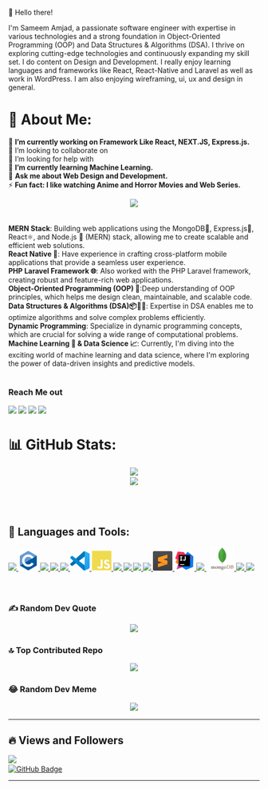 👋 Hello there!

I'm Sameem Amjad, a passionate software engineer with expertise in various technologies and a strong foundation in Object-Oriented Programming (OOP) and Data Structures & Algorithms (DSA). I thrive on exploring cutting-edge technologies and continuously expanding my skill set. I do content on Design and Development. I really enjoy learning languages and frameworks like React, React-Native and Laravel as well as work in WordPress. I am also enjoying wireframing, ui, ux and design in general.
# 💫 About Me:
🔭 **I’m currently working on Framework Like React, NEXT.JS, Express.js.**<br/>
👯 I’m looking to collaborate on <br/>
🤝 I’m looking for help with <br/>
🌱 **I’m currently learning Machine Learning.** <br/>
💬 **Ask me about Web Design and Development.** <br/>
⚡ **Fun fact: I like watching Anime and Horror Movies and Web Series.**<br/>

<div align="center">
   <img src="https://github.com/SameemAmjad/SameemAmjad/assets/147207393/5ae745b5-b055-4a50-b89b-43060ee1dbfa" />
</div>
                                   


<br>**MERN Stack**: Building web applications using the MongoDB🍃, Express.js🚄, React⚛️, and Node.js 🚀 (MERN) stack, allowing me to create scalable and efficient web solutions.<br>**React Native 📱**: Have experience in crafting cross-platform mobile applications that provide a seamless user experience.<br>**PHP Laravel Framework 🌐**: Also worked with the PHP Laravel framework, creating robust and feature-rich web applications.<br>**Object-Oriented Programming (OOP) 🔵**:Deep understanding of OOP principles, which helps me design clean, maintainable, and scalable code.<br>**Data Structures & Algorithms (DSA)📦🧱🧮**: Expertise in DSA enables me to optimize algorithms and solve complex problems efficiently.<br>**Dynamic Programming**: Specialize in dynamic programming concepts, which are crucial for solving a wide range of computational problems.<br>**Machine Learning 🤖 & Data Science 📈**: Currently, I'm diving into the exciting world of machine learning and data science, where I'm exploring the power of data-driven insights and predictive models.

#
### Reach Me out

<p align="left">

<a href = "www.linkedin.com/in/sameem-amjad-336bb428b"><img src="https://img.icons8.com/fluent/48/000000/linkedin.png"/></a>
<a href = "https://mobile.twitter.com/SameemAmjad"><img src="https://img.icons8.com/fluent/48/000000/twitter.png"/></a>
<a href = "https://www.facebook.com/profile.php?id=100060922623757"><img src="https://img.icons8.com/color/48/000000/facebook-new.png"/></a>
<a href = "https://www.instagram.com/amjadsameem/"><img src="https://img.icons8.com/fluent/48/000000/instagram-new.png"/></a>
</p>

<!--Github Stats!-->
# 📊 GitHub Stats:

<div align="center" >

![](https://github-readme-stats.vercel.app/api?username=Sameem-Amjad&theme=jolly&hide_border=true&include_all_commits=true&count_private=true)<br/>
![](https://github-readme-streak-stats.herokuapp.com/?user=Sameem-Amjad&theme=jolly&hide_border=true)<br/>

 <!-- <img height="150em" src="https://github-readme-stats.vercel.app/api/top-langs/?username=Sameem-Amjad&layout=compact&langs_count=7&theme=jolly"/> -->
   
</div>

<br/>
<br/>
  
  <!--Used Languages and tools!-->
## 🚀 Languages and Tools:

<p align="left"> 
    <a href="https://www.java.com" target="_blank"> <img src="https://img.icons8.com/color/48/000000/java-coffee-cup-logo.png"/> </a>
  <a href="https://isocpp.org/" target="_blank"><img align="" alt="c++" height="40" width="40" src="https://raw.githubusercontent.com/devicons/devicon/master/icons/c/c-original.svg" />
    <a href="https://www.python.org" target="_blank"> <img src="https://img.icons8.com/color/48/000000/python.png"/> </a> 
    <a href="https://www.w3.org/html/" target="_blank"> <img src="https://img.icons8.com/color/48/000000/html-5.png"/> </a> 
    <a href="https://www.w3schools.com/css/" target="_blank"> <img src="https://img.icons8.com/color/48/000000/css3.png"/> </a>
    <a href="https://code.visualstudio.com/" target="_blank"><img align="" alt="Visual Studio Code" width="39" src="https://raw.githubusercontent.com/github/explore/80688e429a7d4ef2fca1e82350fe8e3517d3494d/topics/visual-studio-code/visual-studio-code.png" />
  <a href="https://www.javascript.com/" target="_blank"><img align="" alt="javascript" height="40" width="40" src="https://raw.githubusercontent.com/devicons/devicon/master/icons/javascript/javascript-plain.svg" />
    <a href="https://getbootstrap.com" target="_blank"> <img src="https://img.icons8.com/color/48/000000/bootstrap.png"/> </a> 
    <a href="https://reactjs.org/" target="_blank"> <img src="https://img.icons8.com/color/48/000000/react-native.png"/> </a>
    <a href="https://spring.io/projects/spring-boot" target="_blank"> <img src="https://img.icons8.com/color/48/000000/spring-logo.png"/> </a> 
    <a href="https://developer.mozilla.org/en-US/docs/Web/JavaScript" target="_blank"> <img src="https://img.icons8.com/color/48/000000/javascript.png"/> </a> 
  <a href="https://www.sublimetext.com/" target="_blank"><img align="" alt="Sublime-Text" width="39px" src="https://raw.githubusercontent.com/github/explore/80688e429a7d4ef2fca1e82350fe8e3517d3494d/topics/sublime-text/sublime-text.png" />
  <a href="https://www.jetbrains.com/idea/" target="_blank"><img align="" alt="intellij" height="40" width="40" src="https://raw.githubusercontent.com/devicons/devicon/master/icons/intellij/intellij-original.svg" />
    <a style="padding-right:8px;" href="https://nodejs.org" target="_blank"> <img src="https://img.icons8.com/color/48/000000/nodejs.png"/> </a> 
    <a href="https://www.mongodb.com/" target="_blank"> <img src="https://raw.githubusercontent.com/devicons/devicon/master/icons/mongodb/mongodb-original-wordmark.svg" alt="mongodb" width="48" height="48"/> </a> 
    <a href="https://firebase.google.com/" target="_blank"> <img src="https://img.icons8.com/color/48/000000/firebase.png"/> </a> 
    <a href="https://git-scm.com/" target="_blank"> <img src="https://img.icons8.com/color/48/000000/git.png"/> </a> 
</p>

<br/>
    
##
### ✍️ Random Dev Quote

<div align="center">
   <img src="https://quotes-github-readme.vercel.app/api?type=horizontal&theme=tokyonight"/>
</div>

### 🔝 Top Contributed Repo

<div align="center"><img src="https://github-contributor-stats.vercel.app/api?username=Sameem-Amjad&limit=5&theme=jolly&combine_all_yearly_contributions=true"/></div>


### 😂 Random Dev Meme

<div align="center"><img src='https://randommeme-five.vercel.app/' style="height: 400px;"/></div>

---
<!--Profile view counter added -->
## 🔥 Views and Followers
[![](https://visitcount.itsvg.in/api?id=Sameem-Amjad&icon=6&color=6)](https://visitcount.itsvg.in)
<br/>
<a href="https://github.com/Sameem-Amjad?tab=followers"><img src="https://img.shields.io/github/followers/Sameem-Amjad?label=Followers&style=social" alt="GitHub Badge"></a>


---


<!-- Proudly created with GPRM ( https://gprm.itsvg.in ) -->
